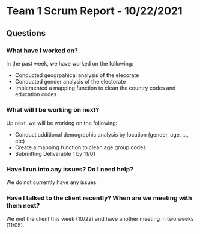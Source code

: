 # Team 1 Scrum Report - 10/22/2021

## Questions

### What have I worked on?
In the past week, we have worked on the following:
- Conducted geogrpahical analysis of the elecorate  
- Conducted gender analysis of the electorate
- Implemented a mapping function to clean the country codes and education codes

### What will I be working on next?
Up next, we will be working on the following:
- Conduct additional demographic analysis by location (gender, age, ..., etc) 
- Create a mapping function to clean age group codes
- Submitting Deliverable 1 by 11/01

### Have I run into any issues? Do I need help?
We do not currently have any issues.

### Have I talked to the client recently? When are we meeting with them next?
We met the client this week (10/22) and have another meeting in two weeks (11/05).
